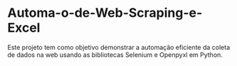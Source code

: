 # Automa-o-de-Web-Scraping-e-Excel
Este projeto tem como objetivo demonstrar a automação eficiente da coleta de dados na web usando as bibliotecas Selenium e Openpyxl em Python. 
